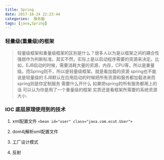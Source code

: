 ```yaml
---
title: Spring
date: 2017-10-24 22:23:44
categories:  服务器
tags: [java,Spring]
---
```

### 轻量级(重量级)的框架 
> 轻量级框架和重量级框架的区别是什么？很多人以为是以框架之间的耦合性强弱作为判断标准。其实不然，实际上是以启动程序需要的资源来决定。比如，EJB启动的时候，需要消耗大量的资源，内存，CPU等，所以是重量级。而Spring则不，所以是轻量级框架。就是看加载的资源 spring也不能说是轻量级的 EJB默认在应用启动的时候把所有资源和服务都加载进来而spring则是你定制服务 需要什么开什么 如果把spring的所有服务都用上的话 可以认为你是用了一个重量级的框架 实质还是看框架所需要的系统资源大小.

### IOC 底层原理使用到的技术

1. xml配置文件
    `<bean id="user" class="java.com.ecut.User">`
    
2. dom4j解析xml配置文件


3. 工厂设计模式


4. 反射